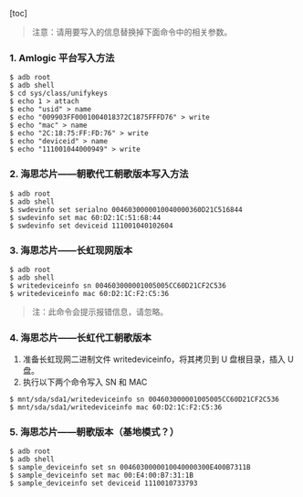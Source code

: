[toc]

> 注意：请用要写入的信息替换掉下面命令中的相关参数。

### 1. Amlogic 平台写入方法

```shell
$ adb root
$ adb shell
$ cd sys/class/unifykeys
$ echo 1 > attach
$ echo "usid" > name
$ echo "009903FF0001004018372C1875FFFD76" > write
$ echo "mac" > name
$ echo "2C:18:75:FF:FD:76" > write
$ echo "deviceid" > name
$ echo "111001044000949" > write
```

### 2. 海思芯片——朝歌代工朝歌版本写入方法

```shell
$ adb root
$ adb shell
$ swdevinfo set serialno 0046030000010040000360D21C516844
$ swdevinfo set mac 60:D2:1C:51:68:44
$ swdevinfo set deviceid 111001040102604
```

### 3. 海思芯片——长虹现网版本

```shell
$ adb root
$ adb shell
$ writedeviceinfo sn 004603000001005005CC60D21CF2C536
$ writedeviceinfo mac 60:D2:1C:F2:C5:36
```

> 注：此命令会提示报错信息，请忽略。

### 4. 海思芯片——长虹代工朝歌版本

1. 准备长虹现网二进制文件 writedeviceinfo，将其拷贝到 U 盘根目录，插入 U 盘。
2. 执行以下两个命令写入 SN 和 MAC

```shell
$ mnt/sda/sda1/writedeviceinfo sn 004603000001005005CC60D21CF2C536
$ mnt/sda/sda1/writedeviceinfo mac 60:D2:1C:F2:C5:36
```

### 5. 海思芯片——朝歌版本（基地模式？）

```shell
$ adb root
$ adb shell
$ sample_deviceinfo set sn 0046030000010040000300E400B7311B
$ sample_deviceinfo set mac 00:E4:00:B7:31:1B
$ sample_deviceinfo set deviceid 1110010733793
```

